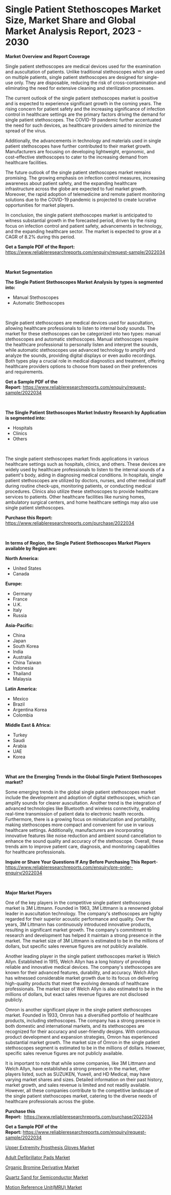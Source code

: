 <p><h1>Single Patient Stethoscopes Market Size, Market Share and Global Market Analysis Report, 2023 - 2030</h1></p><p><strong>Market Overview and Report Coverage</strong></p>
<p><p>Single patient stethoscopes are medical devices used for the examination and auscultation of patients. Unlike traditional stethoscopes which are used on multiple patients, single patient stethoscopes are designed for single-use only. They are disposable, reducing the risk of cross-contamination and eliminating the need for extensive cleaning and sterilization processes.</p><p>The current outlook of the single patient stethoscopes market is positive and is expected to experience significant growth in the coming years. The rising concern for patient safety and the increasing significance of infection control in healthcare settings are the primary factors driving the demand for single patient stethoscopes. The COVID-19 pandemic further accentuated the need for such devices, as healthcare providers aimed to minimize the spread of the virus.</p><p>Additionally, the advancements in technology and materials used in single patient stethoscopes have further contributed to their market growth. Manufacturers are focusing on developing lightweight, ergonomic, and cost-effective stethoscopes to cater to the increasing demand from healthcare facilities.</p><p>The future outlook of the single patient stethoscopes market remains promising. The growing emphasis on infection control measures, increasing awareness about patient safety, and the expanding healthcare infrastructure across the globe are expected to fuel market growth. Moreover, the rapid adoption of telemedicine and remote patient monitoring solutions due to the COVID-19 pandemic is projected to create lucrative opportunities for market players.</p><p>In conclusion, the single patient stethoscopes market is anticipated to witness substantial growth in the forecasted period, driven by the rising focus on infection control and patient safety, advancements in technology, and the expanding healthcare sector. The market is expected to grow at a CAGR of 8.2% during this period.</p></p>
<p><strong>Get a Sample PDF of the Report:</strong> <a href="https://www.reliableresearchreports.com/enquiry/request-sample/2022034">https://www.reliableresearchreports.com/enquiry/request-sample/2022034</a></p>
<p>&nbsp;</p>
<p><strong>Market Segmentation</strong></p>
<p><strong>The Single Patient Stethoscopes Market Analysis by types is segmented into:</strong></p>
<p><ul><li>Manual Stethoscopes</li><li>Automatic Stethoscopes</li></ul></p>
<p>&nbsp;</p>
<p><p>Single patient stethoscopes are medical devices used for auscultation, allowing healthcare professionals to listen to internal body sounds. The market for these stethoscopes can be categorized into two types: manual stethoscopes and automatic stethoscopes. Manual stethoscopes require the healthcare professional to personally listen and interpret the sounds, while automatic stethoscopes use advanced technology to amplify and analyze the sounds, providing digital displays or even audio recordings. Both types play a crucial role in medical diagnostics and treatment, offering healthcare providers options to choose from based on their preferences and requirements.</p></p>
<p><strong>Get a Sample PDF of the Report:</strong>&nbsp;<a href="https://www.reliableresearchreports.com/enquiry/request-sample/2022034">https://www.reliableresearchreports.com/enquiry/request-sample/2022034</a></p>
<p>&nbsp;</p>
<p><strong>The Single Patient Stethoscopes Market Industry Research by Application is segmented into:</strong></p>
<p><ul><li>Hospitals</li><li>Clinics</li><li>Others</li></ul></p>
<p>&nbsp;</p>
<p><p>The single patient stethoscopes market finds applications in various healthcare settings such as hospitals, clinics, and others. These devices are widely used by healthcare professionals to listen to the internal sounds of a patient's body, aiding in diagnosing medical conditions. In hospitals, single patient stethoscopes are utilized by doctors, nurses, and other medical staff during routine check-ups, monitoring patients, or conducting medical procedures. Clinics also utilize these stethoscopes to provide healthcare services to patients. Other healthcare facilities like nursing homes, ambulatory surgical centers, and home healthcare settings may also use single patient stethoscopes.</p></p>
<p><strong>Purchase this Report:</strong>&nbsp; <a href="https://www.reliableresearchreports.com/purchase/2022034">https://www.reliableresearchreports.com/purchase/2022034</a></p>
<p>&nbsp;</p>
<p><strong>In terms of Region, the Single Patient Stethoscopes Market Players available by Region are:</strong></p>
<p>
    <p> <strong> North America: </strong>
        <ul>
            <li>United States</li>
            <li>Canada</li>
        </ul>
        </p> 
    <p> <strong> Europe: </strong>
        <ul>
            <li>Germany</li>
            <li>France</li>
            <li>U.K.</li>
            <li>Italy</li>
            <li>Russia</li>
        </ul>
        </p> 
    <p> <strong> Asia-Pacific: </strong>
        <ul>
            <li>China</li>
            <li>Japan</li>
            <li>South Korea</li>
            <li>India</li>
            <li>Australia</li>
            <li>China Taiwan</li>
            <li>Indonesia</li>
            <li>Thailand</li>
            <li>Malaysia</li>
        </ul>
        </p> 
    <p> <strong> Latin America: </strong>
        <ul>
            <li>Mexico</li>
            <li>Brazil</li>
            <li>Argentina Korea</li>
            <li>Colombia</li>
        </ul>
        </p> 
    <p> <strong> Middle East & Africa: </strong>
        <ul>
            <li>Turkey</li>
            <li>Saudi</li>
            <li>Arabia</li>
            <li>UAE</li>
            <li>Korea</li>
        </ul>
    </p>
    </p>
<p>&nbsp;</p>
<p><strong>What are the Emerging Trends in the Global Single Patient Stethoscopes market?</strong></p>
<p><p>Some emerging trends in the global single patient stethoscopes market include the development and adoption of digital stethoscopes, which can amplify sounds for clearer auscultation. Another trend is the integration of advanced technologies like Bluetooth and wireless connectivity, enabling real-time transmission of patient data to electronic health records. Furthermore, there is a growing focus on miniaturization and portability, making stethoscopes more compact and convenient for use in various healthcare settings. Additionally, manufacturers are incorporating innovative features like noise reduction and ambient sound cancellation to enhance the sound quality and accuracy of the stethoscope. Overall, these trends aim to improve patient care, diagnosis, and monitoring capabilities for healthcare professionals.</p></p>
<p><strong>Inquire or Share Your Questions If Any Before Purchasing This Report</strong>- <a href="https://www.reliableresearchreports.com/enquiry/pre-order-enquiry/2022034">https://www.reliableresearchreports.com/enquiry/pre-order-enquiry/2022034</a></p>
<p>&nbsp;</p>
<p><strong>Major Market Players</strong></p>
<p><p>One of the key players in the competitive single patient stethoscopes market is 3M Littmann. Founded in 1963, 3M Littmann is a renowned global leader in auscultation technology. The company's stethoscopes are highly regarded for their superior acoustic performance and quality. Over the years, 3M Littmann has continuously introduced innovative products, resulting in significant market growth. The company's commitment to research and development has helped it maintain a strong presence in the market. The market size of 3M Littmann is estimated to be in the millions of dollars, but specific sales revenue figures are not publicly available.</p><p>Another leading player in the single patient stethoscopes market is Welch Allyn. Established in 1915, Welch Allyn has a long history of providing reliable and innovative medical devices. The company's stethoscopes are known for their advanced features, durability, and accuracy. Welch Allyn has witnessed considerable market growth due to its focus on delivering high-quality products that meet the evolving demands of healthcare professionals. The market size of Welch Allyn is also estimated to be in the millions of dollars, but exact sales revenue figures are not disclosed publicly.</p><p>Omron is another significant player in the single patient stethoscopes market. Founded in 1933, Omron has a diversified portfolio of healthcare products, including stethoscopes. The company has a strong presence in both domestic and international markets, and its stethoscopes are recognized for their accuracy and user-friendly designs. With continuous product development and expansion strategies, Omron has experienced substantial market growth. The market size of Omron in the single patient stethoscopes segment is estimated to be in the millions of dollars. However, specific sales revenue figures are not publicly available.</p><p>It is important to note that while some companies, like 3M Littmann and Welch Allyn, have established a strong presence in the market, other players listed, such as SUZUKEN, Yuwell, and HD Medical, may have varying market shares and sizes. Detailed information on their past history, market growth, and sales revenue is limited and not readily available. However, all these companies contribute to the competitive landscape of the single patient stethoscopes market, catering to the diverse needs of healthcare professionals across the globe.</p></p>
<p><strong>Purchase this Report:</strong>&nbsp;&nbsp;<a href="https://www.reliableresearchreports.com/purchase/2022034">https://www.reliableresearchreports.com/purchase/2022034</a></p>
<p></p>
<p><strong>Get a Sample PDF of the Report:</strong>&nbsp;<a href="https://www.reliableresearchreports.com/enquiry/request-sample/2022034">https://www.reliableresearchreports.com/enquiry/request-sample/2022034</a></p>
<p><p><a href="https://github.com/ambrozg/Market-Research-Report-List-1/blob/main/upper-extremity-prosthesis-gloves-market.md">Upper Extremity Prosthesis Gloves Market</a></p><p><a href="https://github.com/dzharov81/Market-Research-Report-List-1/blob/main/adult-defibrillator-pads-market.md">Adult Defibrillator Pads Market</a></p><p><a href="https://medium.com/@aashish.reportprime2/decoding-organic-bromine-derivative-market-metrics-market-share-trends-and-growth-patterns-487c28de252b">Organic Bromine Derivative Market</a></p><p><a href="https://medium.com/@adealoshi97/quartz-sand-for-semiconductor-market-insight-market-trends-growth-forecasted-from-2023-to-2030-e03229dd51e3">Quartz Sand for Semiconductor Market</a></p><p><a href="https://medium.com/@kcekkboop72786/motion-reference-unit-mru-market-share-evolution-and-market-growth-trends-2023-2030-9f2d3847385e">Motion Reference Unit(MRU) Market</a></p></p>